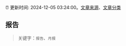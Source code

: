 :alarm_clock: 更新时间: 2024-12-05 03:24:00。[文章来源](/README.md)、[文章分类](/TAGS.md)

## 报告


> 关键字：`报告`、`月报`



